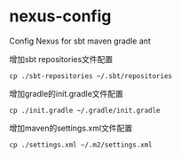 # nexus-config
Config Nexus for sbt maven gradle ant

增加sbt repositories文件配置
```
cp ./sbt-repositories ~/.sbt/repositories
```
增加gradle的init.gradle文件配置
```
cp ./init.gradle ~/.gradle/init.gradle
```
增加maven的settings.xml文件配置
```
cp ./settings.xml ~/.m2/settings.xml
```
